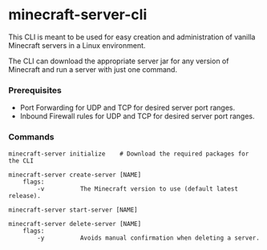 # minecraft-server-cli
This CLI is meant to be used for easy creation and administration of vanilla Minecraft servers in a Linux environment.

The CLI can download the appropriate server jar for any version of Minecraft and run a server with just one command.

### Prerequisites
- Port Forwarding for UDP and TCP for desired server port ranges.
- Inbound Firewall rules for UDP and TCP for desired server port ranges.

### Commands
```
minecraft-server initialize    # Download the required packages for the CLI
```
```
minecraft-server create-server [NAME]
    flags:
        -v          The Minecraft version to use (default latest release).
```
```
minecraft-server start-server [NAME]
```
```
minecraft-server delete-server [NAME]
    flags:
        -y          Avoids manual confirmation when deleting a server.
```
